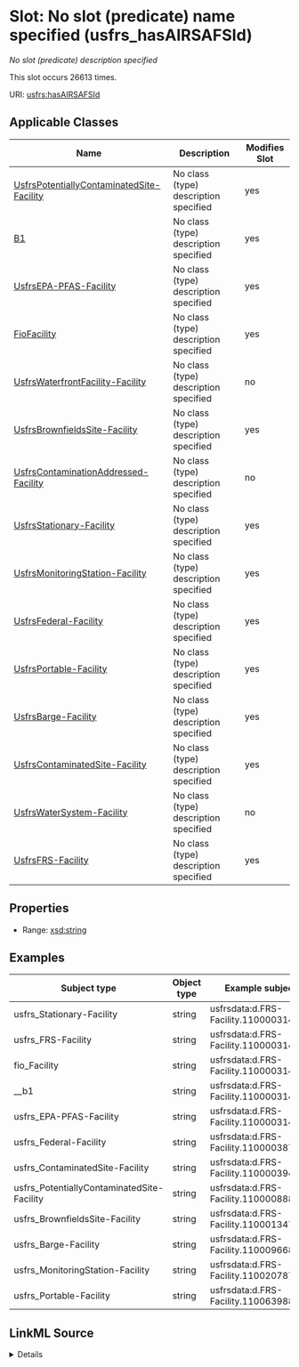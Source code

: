 

# Slot: No slot (predicate) name specified (usfrs_hasAIRSAFSId)


_No slot (predicate) description specified_






This slot occurs 26613 times.


URI: [usfrs:hasAIRSAFSId](http://sawgraph.spatialai.org/v1/us-frs#hasAIRSAFSId)



<!-- no inheritance hierarchy -->





## Applicable Classes

| Name | Description | Modifies Slot |
| --- | --- | --- |
| [UsfrsPotentiallyContaminatedSite-Facility](../classes/UsfrsPotentiallyContaminatedSite-Facility.md) | No class (type) description specified |  yes  |
| [B1](../classes/B1.md) | No class (type) description specified |  yes  |
| [UsfrsEPA-PFAS-Facility](../classes/UsfrsEPA-PFAS-Facility.md) | No class (type) description specified |  yes  |
| [FioFacility](../classes/FioFacility.md) | No class (type) description specified |  yes  |
| [UsfrsWaterfrontFacility-Facility](../classes/UsfrsWaterfrontFacility-Facility.md) | No class (type) description specified |  no  |
| [UsfrsBrownfieldsSite-Facility](../classes/UsfrsBrownfieldsSite-Facility.md) | No class (type) description specified |  yes  |
| [UsfrsContaminationAddressed-Facility](../classes/UsfrsContaminationAddressed-Facility.md) | No class (type) description specified |  no  |
| [UsfrsStationary-Facility](../classes/UsfrsStationary-Facility.md) | No class (type) description specified |  yes  |
| [UsfrsMonitoringStation-Facility](../classes/UsfrsMonitoringStation-Facility.md) | No class (type) description specified |  yes  |
| [UsfrsFederal-Facility](../classes/UsfrsFederal-Facility.md) | No class (type) description specified |  yes  |
| [UsfrsPortable-Facility](../classes/UsfrsPortable-Facility.md) | No class (type) description specified |  yes  |
| [UsfrsBarge-Facility](../classes/UsfrsBarge-Facility.md) | No class (type) description specified |  yes  |
| [UsfrsContaminatedSite-Facility](../classes/UsfrsContaminatedSite-Facility.md) | No class (type) description specified |  yes  |
| [UsfrsWaterSystem-Facility](../classes/UsfrsWaterSystem-Facility.md) | No class (type) description specified |  no  |
| [UsfrsFRS-Facility](../classes/UsfrsFRS-Facility.md) | No class (type) description specified |  yes  |







## Properties

* Range: [xsd:string](http://www.w3.org/2001/XMLSchema#string)






## Examples

| Subject type | Object type | Example subject | Example object | Occurrences |
| --- | --- | --- | --- | --- |
| usfrs_Stationary-Facility | string | usfrsdata:d.FRS-Facility.110000314204 | 2303100002 | 26512 |
| usfrs_FRS-Facility | string | usfrsdata:d.FRS-Facility.110000314204 | 2303100002 | 26613 |
| fio_Facility | string | usfrsdata:d.FRS-Facility.110000314204 | 2303100002 | 26613 |
| __b1 | string | usfrsdata:d.FRS-Facility.110000314204 | 2303100002 | 26613 |
| usfrs_EPA-PFAS-Facility | string | usfrsdata:d.FRS-Facility.110000314222 | 2300500672 | 5368 |
| usfrs_Federal-Facility | string | usfrsdata:d.FRS-Facility.110000387714 | 3903500219 | 121 |
| usfrs_ContaminatedSite-Facility | string | usfrsdata:d.FRS-Facility.110000394635 | 3911300064 | 3 |
| usfrs_PotentiallyContaminatedSite-Facility | string | usfrsdata:d.FRS-Facility.110000888585 | 1703100071 | 6 |
| usfrs_BrownfieldsSite-Facility | string | usfrsdata:d.FRS-Facility.110001347490 | 1711900239 | 5 |
| usfrs_Barge-Facility | string | usfrsdata:d.FRS-Facility.110009668243 | 3904500040 | 1 |
| usfrs_MonitoringStation-Facility | string | usfrsdata:d.FRS-Facility.110020787022 | 1703104652 | 5 |
| usfrs_Portable-Facility | string | usfrsdata:d.FRS-Facility.110063988573 | 0277790126 | 1 |




## LinkML Source

<details>

```yaml
name: usfrs_hasAIRSAFSId
annotations:
  count:
    tag: count
    value: 26613
description: No slot (predicate) description specified
title: No slot (predicate) name specified
examples:
- object:
    example_object: '2303100002'
    example_object_type: string
    example_predicate: usfrs:hasAIRSAFSId
    example_subject: usfrsdata:d.FRS-Facility.110000314204
    example_subject_type: usfrs_Stationary-Facility
- object:
    example_object: '2303100002'
    example_object_type: string
    example_predicate: usfrs:hasAIRSAFSId
    example_subject: usfrsdata:d.FRS-Facility.110000314204
    example_subject_type: usfrs_FRS-Facility
- object:
    example_object: '2303100002'
    example_object_type: string
    example_predicate: usfrs:hasAIRSAFSId
    example_subject: usfrsdata:d.FRS-Facility.110000314204
    example_subject_type: fio_Facility
- object:
    example_object: '2303100002'
    example_object_type: string
    example_predicate: usfrs:hasAIRSAFSId
    example_subject: usfrsdata:d.FRS-Facility.110000314204
    example_subject_type: __b1
- object:
    example_object: '2300500672'
    example_object_type: string
    example_predicate: usfrs:hasAIRSAFSId
    example_subject: usfrsdata:d.FRS-Facility.110000314222
    example_subject_type: usfrs_EPA-PFAS-Facility
- object:
    example_object: '3903500219'
    example_object_type: string
    example_predicate: usfrs:hasAIRSAFSId
    example_subject: usfrsdata:d.FRS-Facility.110000387714
    example_subject_type: usfrs_Federal-Facility
- object:
    example_object: '3911300064'
    example_object_type: string
    example_predicate: usfrs:hasAIRSAFSId
    example_subject: usfrsdata:d.FRS-Facility.110000394635
    example_subject_type: usfrs_ContaminatedSite-Facility
- object:
    example_object: '1703100071'
    example_object_type: string
    example_predicate: usfrs:hasAIRSAFSId
    example_subject: usfrsdata:d.FRS-Facility.110000888585
    example_subject_type: usfrs_PotentiallyContaminatedSite-Facility
- object:
    example_object: '1711900239'
    example_object_type: string
    example_predicate: usfrs:hasAIRSAFSId
    example_subject: usfrsdata:d.FRS-Facility.110001347490
    example_subject_type: usfrs_BrownfieldsSite-Facility
- object:
    example_object: '3904500040'
    example_object_type: string
    example_predicate: usfrs:hasAIRSAFSId
    example_subject: usfrsdata:d.FRS-Facility.110009668243
    example_subject_type: usfrs_Barge-Facility
- object:
    example_object: '1703104652'
    example_object_type: string
    example_predicate: usfrs:hasAIRSAFSId
    example_subject: usfrsdata:d.FRS-Facility.110020787022
    example_subject_type: usfrs_MonitoringStation-Facility
- object:
    example_object: 0277790126
    example_object_type: string
    example_predicate: usfrs:hasAIRSAFSId
    example_subject: usfrsdata:d.FRS-Facility.110063988573
    example_subject_type: usfrs_Portable-Facility
from_schema: fio-kg
rank: 1000
slot_uri: usfrs:hasAIRSAFSId
alias: usfrs_hasAIRSAFSId
domain_of:
- __b1
- fio_Facility
- usfrs_Barge-Facility
- usfrs_BrownfieldsSite-Facility
- usfrs_ContaminatedSite-Facility
- usfrs_EPA-PFAS-Facility
- usfrs_FRS-Facility
- usfrs_Federal-Facility
- usfrs_MonitoringStation-Facility
- usfrs_Portable-Facility
- usfrs_PotentiallyContaminatedSite-Facility
- usfrs_Stationary-Facility
range: string

```
</details>